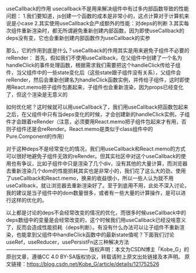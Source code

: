 useCallback的作用
usecallback不是用来解决组件中有过多内部函数导致的性能问题：
1.我们要知道，js创建一个函数的成本是非常小的，这点计算对于计算机来说是小case
2.其实使用useCallback会产成额外的性能：对deps的判断
3.其实每次组件重新渲染时，都无所谓避免重新创建内部函数，因为即使useCallback的deps没有变，它也会重新创建内部函数作为useCallback的实参

那么，它的作用到底是什么？useCallback的作用其实是用来避免子组件不必要的reRender：
首先，假如我们不使用useCallback，在父组件中创建了一个名为handleClick的事件处理函数，根据需求我们需要把这个handleClick传给子组件，当父组件中的一些state变化后（这些state跟子组件没有关系），父组件会reRender，然后会重新创建名为handleClick函数实例，并传给子组件，这时即使用React.memo把子组件包裹起来，子组件也会重新渲染，因为props已经变化了，但这个渲染是无意义的

如何优化呢？这时候就可以用useCallback了，我们用useCallback把函数包起来之后，在父组件中只有当deps变化的时候，才会创建新的handleClick实例，子组件才会跟着reRender（注意，必须要用React.memo把子组件包起来才有用，否则子组件还是会reRender。React.memo是类似于class组件中的Pure.Component的作用）

对于这种deps不是经常变化的情况，我们用useCallback和React.memo的方式可以很好地避免子组件无效的reRender。但其实社区中对这个useCallback的使用也有争议，比如子组件中只是渲染了几个div，没有其他的大量计算，而浏览器去重新渲染几个dom的性能损耗其实也是非常小的，我们花了这么大的劲，使用了useCallback和React.memo，换来的收益很小，所以一些人认为就不用useCallback，就让浏览器去重新渲染好了。至于到底用不用，此处不深入讨论，我的建议是当子组件中的dom数量很多，或者有一些大量的计算操作，是可以进行这样的优化的。

以上都是讨论的deps不会经常改变的情况的优化，而很多时候useCallback中的deps数组中的变量是会经常改变的，这个时候我们用useCallback已经没啥意义了，反而会造成性能损耗（deps判断）。有没有什么办法可以让子组件不重新渲染，也能拿到父组件中handleClick函数中的最新state值呢？下面我们讨论useRef，useReducer，usePersistFn这三种解决方法
————————————————
版权声明：本文为CSDN博主「Kobe_G」的原创文章，遵循CC 4.0 BY-SA版权协议，转载请附上原文出处链接及本声明。
原文链接：https://blog.csdn.net/Kobe_G/article/details/121752526